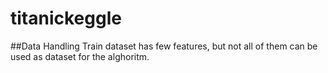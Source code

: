 # titanickeggle

##Data Handling
Train dataset has few features, but not all of them can be used as dataset for the alghoritm.

